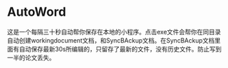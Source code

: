 # AutoWord
这是一个每隔三十秒自动帮你保存在本地的小程序。点击exe文件会帮你在同目录自动创建workingdocument文档，和SyncBAckup文档。在SyncBAckup文档里面有自动保存最新30s所编辑的，只留存了最新的文件，没有历史文件。防止写到一半的论文丢失。
